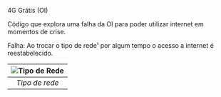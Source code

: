 4G Grátis (OI)

Código que explora uma falha da OI para poder utilizar internet em momentos de crise.

Falha: Ao trocar o tipo de rede¹ por algum tempo o acesso a internet é reestabelecido.


| ![Tipo de Rede](https://github.com/mrmenezes/free4g/blob/master/foto/foto-0.png?raw=true) | 
|:--:| 
| *Tipo de rede* |
